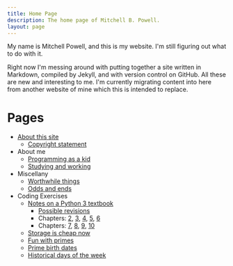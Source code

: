 ```yaml
---
title: Home Page
description: The home page of Mitchell B. Powell.
layout: page
---
```


My name is Mitchell Powell, and this is my website. I'm still figuring out what to do with it.

Right now I'm messing around with putting together a site written in Markdown, compiled by Jekyll, and with version control on GitHub. All these are new and interesting to me. I'm currently migrating content into here from another website of mine which this is intended to replace.

# Pages
* [About this site](p/about-site.html)
    * [Copyright statement](p/copyright-statement.html)
* About me
    * [Programming as a kid](p/messing-around.html)
    * [Studying and working](p/work-and-study.html)
* Miscellany
    * [Worthwhile things](p/worthwhile-things.html)
    * [Odds and ends](p/odds-and-ends.html)
* Coding Exercises
    * [Notes on a Python 3 textbook](p/think-like/)
        * [Possible revisions](p/think-like/possible-revisions.html)
        * Chapters: [2](p/think-like/c2.html), [3](p/think-like/c3.html), [4](p/think-like/c4.html), [5](p/think-like/c5.html), [6](p/think-like/c6.html)
        * Chapters: [7](p/think-like/c7.html), [8](p/think-like/c8.html), [9](p/think-like/c9.html), [10](p/think-like/c10.html)
    * [Storage is cheap now](p/storage-prices.html)
    * [Fun with primes](p/fun-with-primes.html)
    * [Prime birth dates](p/prime-birth-dates.html)
    * [Historical days of the week](p/historical-days-of-the-week.html)





